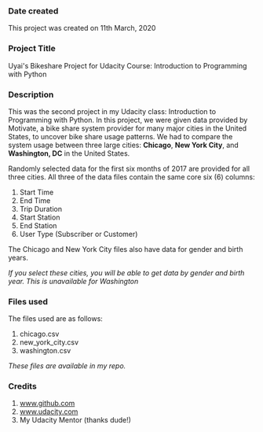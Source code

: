 ### Date created
This project was created on 11th March, 2020

### Project Title
Uyai's Bikeshare Project for Udacity Course: Introduction to Programming with Python

### Description
This was the second project in my Udacity class: Introduction to Programming with Python. In this project, we were given data provided by Motivate, a bike share system provider for many major cities in the United States, to uncover bike share usage patterns. We had to compare the system usage between three large cities: **Chicago**, **New York City**, and **Washington, DC** in the United States.

Randomly selected data for the first six months of 2017 are provided for all three cities. All three of the data files contain the same core six (6) columns:

1. Start Time
2. End Time
3. Trip Duration
4. Start Station
5. End Station
6. User Type (Subscriber or Customer)

The Chicago and New York City files also have data for gender and birth years.

*If you select these cities, you will be able to get data by gender and birth year. This is unavailable for Washington*

### Files used
The files used are as follows:
1. chicago.csv
2. new_york_city.csv
3. washington.csv

*These files are available in my repo.*


### Credits
1. www.github.com
2. www.udacity.com
3. My Udacity Mentor (thanks dude!)
